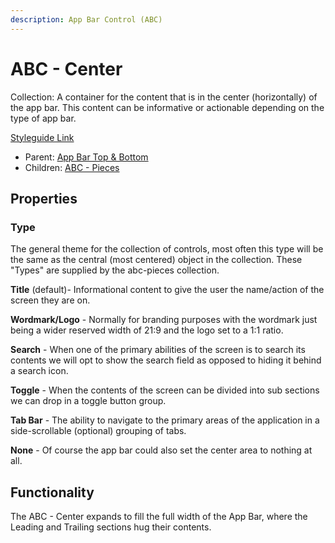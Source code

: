 ```yaml
---
description: App Bar Control (ABC)
---
```


# ABC - Center

Collection: A container for the content that is in the center (horizontally) of the app bar. This content can be informative or actionable depending on the type of app bar.

[Styleguide Link](https://zpl.io/2vjgx55)

* Parent: [App Bar Top & Bottom](./)
* Children: [ABC - Pieces](abc-pieces.md)

## Properties

### Type

The general theme for the collection of controls, most often this type will be the same as the central (most centered) object in the collection. These "Types" are supplied by the abc-pieces collection.

**Title** (default)- Informational content to give the user the name/action of the screen they are on.

**Wordmark/Logo** - Normally for branding purposes with the wordmark just being a wider reserved width of 21:9 and the logo set to a 1:1 ratio.

**Search** - When one of the primary abilities of the screen is to search its contents we will opt to show the search field as opposed to hiding it behind a search icon.

**Toggle** - When the contents of the screen can be divided into sub sections we can drop in a toggle button group.

**Tab Bar** - The ability to navigate to the primary areas of the application in a side-scrollable (optional) grouping of tabs.

**None** - Of course the app bar could also set the center area to nothing at all.

## Functionality

The ABC - Center expands to fill the full width of the App Bar, where the Leading and Trailing sections hug their contents.
